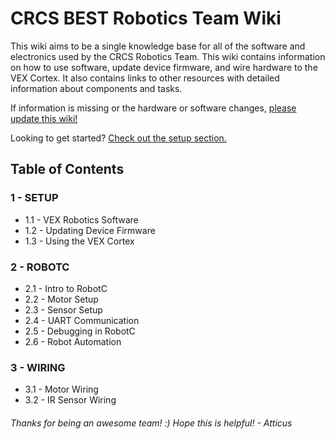 # CRCS BEST Robotics Team Wiki

This wiki aims to be a single knowledge base for all of the software and electronics used by the CRCS Robotics Team. This wiki contains information on how to use software, update device firmware, and wire hardware to the VEX Cortex. It also contains links to other resources with detailed information about components and tasks.

If information is missing or the hardware or software changes, [please update this wiki!](https://github.com/crcsrobotics/wiki/pulls)

Looking to get started? [Check out the setup section.](https://github.com/crcsrobotics/wiki/blob/main/1%20-%20SETUP/1%20-%20SOFTWARE.md)

## Table of Contents

### 1 - SETUP

- 1.1 - VEX Robotics Software
- 1.2 - Updating Device Firmware
- 1.3 - Using the VEX Cortex

### 2 - ROBOTC

- 2.1 - Intro to RobotC
- 2.2 - Motor Setup
- 2.3 - Sensor Setup
- 2.4 - UART Communication
- 2.5 - Debugging in RobotC
- 2.6 - Robot Automation

### 3 - WIRING

- 3.1 - Motor Wiring
- 3.2 - IR Sensor Wiring 

###### Thanks for being an awesome team! :) Hope this is helpful! - Atticus
